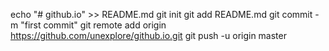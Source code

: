 echo "# github.io" >> README.md
git init
git add README.md
git commit -m "first commit"
git remote add origin https://github.com/unexplore/github.io.git
git push -u origin master
